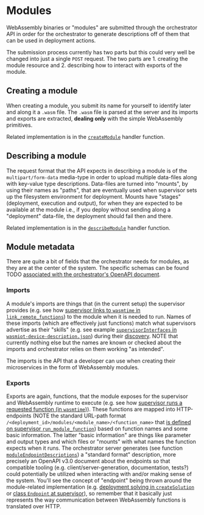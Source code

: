 # Modules

WebAssembly binaries or "modules" are submitted through the orchestrator API
in order for the orchestrator to generate descriptions off of them that can be
used in deployment actions.

The submission process currently has two parts but this could very well be changed into
just a single `POST` request. The two parts are 1. creating the module resource
and 2. describing how to interact with exports of the module.

## Creating a module
When creating a module, you submit its name for yourself to identify later and
along it a `.wasm` file. The `.wasm` file is parsed at the server and its
imports and exports are extracted, __dealing only__ with the simple WebAssembly
primitives.

Related implementation is in the [`createModule`](/fileserv/routes/module.js#L139)
handler function.

## Describing a module
The request format that the API expects in describing a module is of the
`multipart/form-data` media-type in order to upload multiple data-files along
with key-value type descriptions. Data-files are turned into "mounts", by
using their names as "paths", that are eventually used when supervisor sets up
the filesystem environment for deployment. Mounts have "stages" (deployment,
execution and output), for when they are expected to be available at the module
i.e., if you deploy without sending along a "deployment" data-file, the
deployment should fail then and there.

Related implementation is in the  [`describeModule`](/fileserv/routes/module.js#L444)
handler function.

## Module metadata
There are quite a bit of fields that the orchestrator needs for modules, as
they are at the center of the system. The specific schemas can be found TODO
[associated with the orchestrator's OpenAPI document](/docs/orchestrator/api/module.yml).

### Imports
A module's imports are things that (in the current setup) the supervisor
provides (e.g. see how [supervisor links to `wasmtime` in `link_remote_functions`](/wasmiot-supervisor/host_app/wasm_utils/wasmtime.py#L149))
to the module when it is needed to run. Names of these imports (which are
effectively just functions) match what supervisors advertise as their "skills"
(e.g. see example [`supervisorInterfaces` in `wasmiot-device-description.json`](/example/device1/configs/wasmiot-device-description.json))
during their [discovery](/docs/discovery.md). NOTE that currently nothing else
but the names are known or checked about the imports and orchestrator relies on
them working "as intended".

The imports is the API that a developer can use when creating their
microservices in the form of WebAssembly modules.

### Exports
Exports are again, functions, that the module exposes for the supervisor and
WebAssembly runtime to execute (e.g. see how [supervisor runs a requested function (in `wasmtime`)](/wasmiot-supervisor/host_app/wasm_utils/wasmtime.py#L241)).
These functions are mapped into HTTP-endpoints (NOTE the standard URL-path format
`/<deployment_id>/modules/<module_name>/<function_name>` that [is defined on supervisor `run_module_function`](/wasmiot-supervisor/host_app/flask_app/app.py#L403))
based on function names and some basic information. The latter "basic
information" are things like parameter and output types and which files or
"mounts" with what names the function expects when it runs. The orchestrator
server generates (see function [`moduleEndpointDescriptions`](/fileserv/routes/module.js#L303))
a "standard format" description, more precisely an OpenAPI v3.0 document about
the endpoints so that compatible tooling (e.g. client/server-generation,
documentation, tests?) could potentially be utilized when interacting with
and/or making sense of the system. You'll see the concept of "endpoint" being
thrown around the module-related implementation (e.g. [deployment solving in `createSolution`](/fileserv/src/orchestrator.js#L272)
or [class `Endpoint` at supervisor](/wasmiot-supervisor/host_app/utils/endpoint.py#L64)),
so remember that it basically just represents the way communication between
WebAssembly functions is translated over HTTP.



